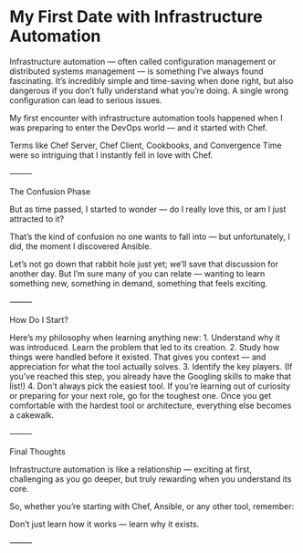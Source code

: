 # My First Date with Infrastructure Automation

Infrastructure automation — often called configuration management or distributed systems management — is something I’ve always found fascinating. It’s incredibly simple and time-saving when done right, but also dangerous if you don’t fully understand what you’re doing. A single wrong configuration can lead to serious issues.

My first encounter with infrastructure automation tools happened when I was preparing to enter the DevOps world — and it started with Chef.

Terms like Chef Server, Chef Client, Cookbooks, and Convergence Time were so intriguing that I instantly fell in love with Chef.

⸻

The Confusion Phase

But as time passed, I started to wonder — do I really love this, or am I just attracted to it?

That’s the kind of confusion no one wants to fall into — but unfortunately, I did, the moment I discovered Ansible.

Let’s not go down that rabbit hole just yet; we’ll save that discussion for another day. But I’m sure many of you can relate — wanting to learn something new, something in demand, something that feels exciting.

⸻

How Do I Start?

Here’s my philosophy when learning anything new:
	1.	Understand why it was introduced.
Learn the problem that led to its creation.
	2.	Study how things were handled before it existed.
That gives you context — and appreciation for what the tool actually solves.
	3.	Identify the key players.
(If you’ve reached this step, you already have the Googling skills to make that list!)
	4.	Don’t always pick the easiest tool.
If you’re learning out of curiosity or preparing for your next role, go for the toughest one.
Once you get comfortable with the hardest tool or architecture, everything else becomes a cakewalk.

⸻

Final Thoughts

Infrastructure automation is like a relationship — exciting at first, challenging as you go deeper, but truly rewarding when you understand its core.

So, whether you’re starting with Chef, Ansible, or any other tool, remember:

Don’t just learn how it works — learn why it exists.

⸻
